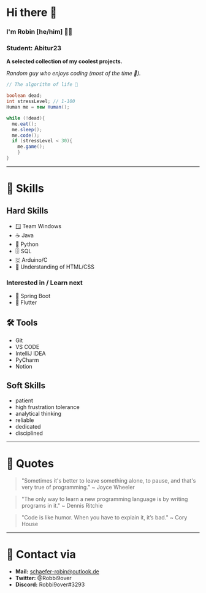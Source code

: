 # Hi there 👋
### I'm Robin [he/him] 🙋‍♂️
### Student: Abitur23

**A selected collection of my coolest projects.**

*Random guy who enjoys coding (most of the time 🥴).*

``` java
// The algorithm of life 🚀

boolean dead;
int stressLevel; // 1-100
Human me = new Human();

while (!dead){
  me.eat();
  me.sleep();
  me.code();
  if (stressLevel < 30){
    me.game();
    }
}
```
---

# 📖 Skills

## Hard Skills
  - 🪟 Team Windows
  - ☕ Java
  - 🐍 Python
  - 🗄️ SQL
  - 🇨 Arduino/C
  - 📄 Understanding of HTML/CSS

### Interested in / Learn next
  - 🍃 Spring Boot
  - 📱 Flutter

## 🛠️ Tools
  - Git
  - VS CODE
  - IntelliJ IDEA
  - PyCharm
  - Notion

## Soft Skills
  - patient
  - high frustration tolerance
  - analytical thinking
  - reliable
  - dedicated
  - disciplined

---

# 💫 Quotes
> "Sometimes it's better to leave something alone, to pause, and that's very true of programming." ~ Joyce Wheeler

> "The only way to learn a new programming language is by writing programs in it." ~ Dennis Ritchie

> "Code is like humor. When you have to explain it, it’s bad." ~ Cory House

---

# 📨 Contact via
  - **Mail:** schaefer-robin@outlook.de
  - **Twitter:** @Robbi9over
  - **Discord:** Robbi9over#3293



<!--
**Robbi9over/Robbi9over** is a ✨ _special_ ✨ repository because its `README.md` (this file) appears on your GitHub profile.

Here are some ideas to get you started:

- 🔭 I’m currently working on ...
- 🌱 I’m currently learning ...
- 👯 I’m looking to collaborate on ...
- 🤔 I’m looking for help with ...
- 💬 Ask me about ...
- 📫 How to reach me: ...
- 😄 Pronouns: ...
- ⚡ Fun fact: ...
-->
